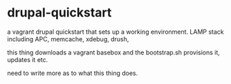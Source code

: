drupal-quickstart
=================

a vagrant drupal quickstart that sets up a working environment. LAMP stack including APC, memcache, xdebug, drush, 


this thing downloads a vagrant basebox and the bootstrap.sh provisions it, updates it etc. 

need to write more as to what this thing does.

